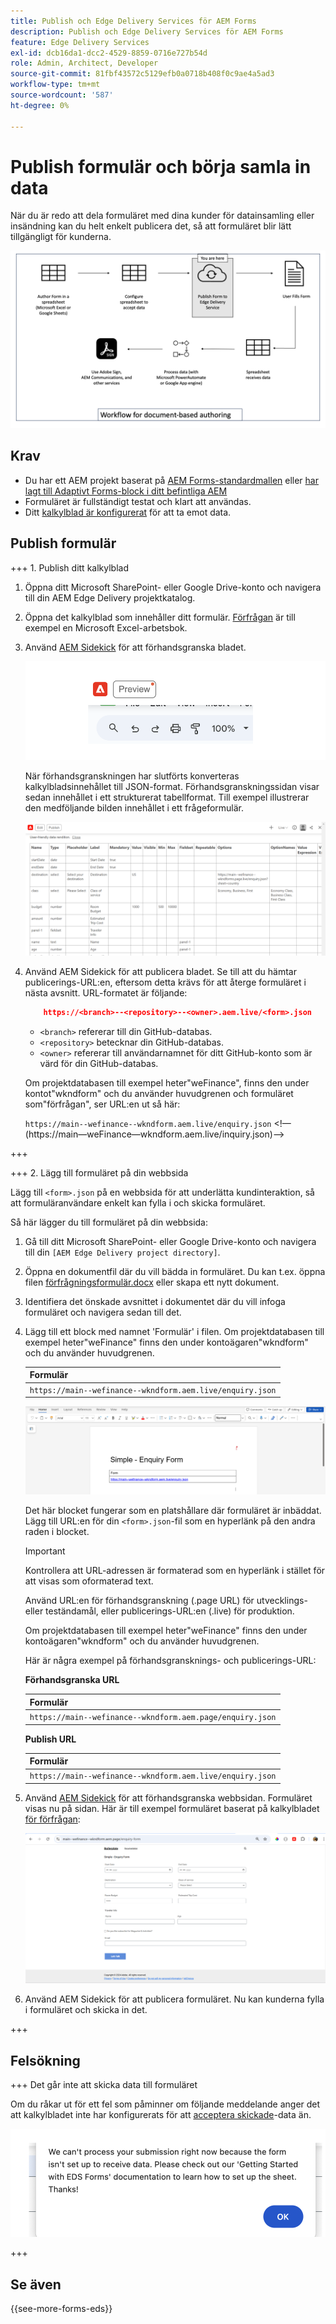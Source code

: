 ```yaml
---
title: Publish och Edge Delivery Services för AEM Forms
description: Publish och Edge Delivery Services för AEM Forms
feature: Edge Delivery Services
exl-id: dcb16da1-dcc2-4529-8859-0716e727b54d
role: Admin, Architect, Developer
source-git-commit: 81fbf43572c5129efb0a0718b408f0c9ae4a5ad3
workflow-type: tm+mt
source-wordcount: '587'
ht-degree: 0%

---
```


# Publish formulär och börja samla in data

När du är redo att dela formuläret med dina kunder för datainsamling eller insändning kan du helt enkelt publicera det, så att formuläret blir lätt tillgängligt för kunderna.

![Dokumentbaserat redigeringssystem](/help/edge/assets/document-based-authoring-workflow-publish-form.png)

## Krav

* Du har ett AEM projekt baserat på [AEM Forms-standardmallen](/help/edge/docs/forms/tutorial.md#create-a-new-aem-project-pre-configured-with-adaptive-forms-block) eller [har lagt till Adaptivt Forms-block i ditt befintliga AEM ](/help/edge/docs/forms/tutorial.md#add-adaptive-forms-block-to-your-existing-aem-project)
* Formuläret är fullständigt testat och klart att användas.
* Ditt [kalkylblad är konfigurerat](/help/edge/docs/forms/submit-forms.md) för att ta emot data.


## Publish formulär

+++ 1. Publish ditt kalkylblad

1. Öppna ditt Microsoft SharePoint- eller Google Drive-konto och navigera till din AEM Edge Delivery projektkatalog.

1. Öppna det kalkylblad som innehåller ditt formulär. [Förfrågan](/help/edge/assets/enquiry.xlsx) är till exempel en Microsoft Excel-arbetsbok.

1. Använd [AEM Sidekick](https://www.aem.live/developer/tutorial#preview-and-publish-your-content) för att förhandsgranska bladet.

   ![Använd AEM Sidekick för att förhandsgranska bladet](/help/edge/assets/preview-form.png)

   När förhandsgranskningen har slutförts konverteras kalkylbladsinnehållet till JSON-format. Förhandsgranskningssidan visar sedan innehållet i ett strukturerat tabellformat. Till exempel illustrerar den medföljande bilden innehållet i ett frågeformulär.

   ![Forms Preview JSON-format](/help/edge/assets/forms-preview-json-format.png)

1. Använd AEM Sidekick för att publicera bladet. Se till att du hämtar publicerings-URL:en, eftersom detta krävs för att återge formuläret i nästa avsnitt. URL-formatet är följande:


   ```JSON
       https://<branch>--<repository>--<owner>.aem.live/<form>.json
   ```

   * `<branch>` refererar till din GitHub-databas.
   * `<repository>` betecknar din GitHub-databas.
   * `<owner>` refererar till användarnamnet för ditt GitHub-konto som är värd för din GitHub-databas.

   Om projektdatabasen till exempel heter&quot;weFinance&quot;, finns den under kontot&quot;wkndform&quot; och du använder huvudgrenen och formuläret som&quot;förfrågan&quot;, ser URL:en ut så här:

   `https://main--wefinance--wkndform.aem.live/enquiry.json`
&lt;!—(https://main—weFinance—wkndform.aem.live/inquiry.json)—>

+++

+++ 2. Lägg till formuläret på din webbsida

Lägg till `<form>.json` på en webbsida för att underlätta kundinteraktion, så att formuläranvändare enkelt kan fylla i och skicka formuläret.


Så här lägger du till formuläret på din webbsida:

1. Gå till ditt Microsoft SharePoint- eller Google Drive-konto och navigera till din `[AEM Edge Delivery project directory]`.

1. Öppna en dokumentfil där du vill bädda in formuläret. Du kan t.ex. öppna filen [förfrågningsformulär.docx](/help/edge/assets/enquiry-form.docx) eller skapa ett nytt dokument.

1. Identifiera det önskade avsnittet i dokumentet där du vill infoga formuläret och navigera sedan till det.

1. Lägg till ett block med namnet &#39;Formulär&#39; i filen. Om projektdatabasen till exempel heter&quot;weFinance&quot; finns den under kontoägaren&quot;wkndform&quot; och du använder huvudgrenen.

   | Formulär |
   |---|
   | `https://main--wefinance--wkndform.aem.live/enquiry.json` |

   ![Lägg till ett block med namnet Form i filen](/help/edge/assets/enquiry-doc-to-embed-form.png)

   Det här blocket fungerar som en platshållare där formuläret är inbäddat. Lägg till URL:en för din `<form>.json`-fil som en hyperlänk på den andra raden i blocket.

   >[!IMPORTANT]
   >
   >
   > Kontrollera att URL-adressen är formaterad som en hyperlänk i stället för att visas som oformaterad text.

   Använd URL:en för förhandsgranskning (.page URL) för utvecklings- eller teständamål, eller publicerings-URL:en (.live) för produktion.

   Om projektdatabasen till exempel heter&quot;weFinance&quot; finns den under kontoägaren&quot;wkndform&quot; och du använder huvudgrenen.

   Här är några exempel på förhandsgransknings- och publicerings-URL:

   **Förhandsgranska URL**

   | Formulär |
   |---|
   | `https://main--wefinance--wkndform.aem.page/enquiry.json` |


   **Publish URL**

   | Formulär |
   |---|
   | `https://main--wefinance--wkndform.aem.live/enquiry.json` |

1. Använd [AEM Sidekick](https://www.aem.live/developer/tutorial#preview-and-publish-your-content) för att förhandsgranska webbsidan. Formuläret visas nu på sidan. Här är till exempel formuläret baserat på kalkylbladet [för förfrågan](/help/edge/assets/enquiry-form.docx):


   ![Ett exempel på EDS-formulär](/help/edge/assets/updated-form.png)

1. Använd AEM Sidekick för att publicera formuläret. Nu kan kunderna fylla i formuläret och skicka in det.

+++

## Felsökning

+++ Det går inte att skicka data till formuläret

Om du råkar ut för ett fel som påminner om följande meddelande anger det att kalkylbladet inte har konfigurerats för att [acceptera skickade](/help/edge/docs/forms/submit-forms.md)-data än.

![fel vid formuläröverföring](/help/edge/assets/form-error.png)

+++


## Se även

{{see-more-forms-eds}}
